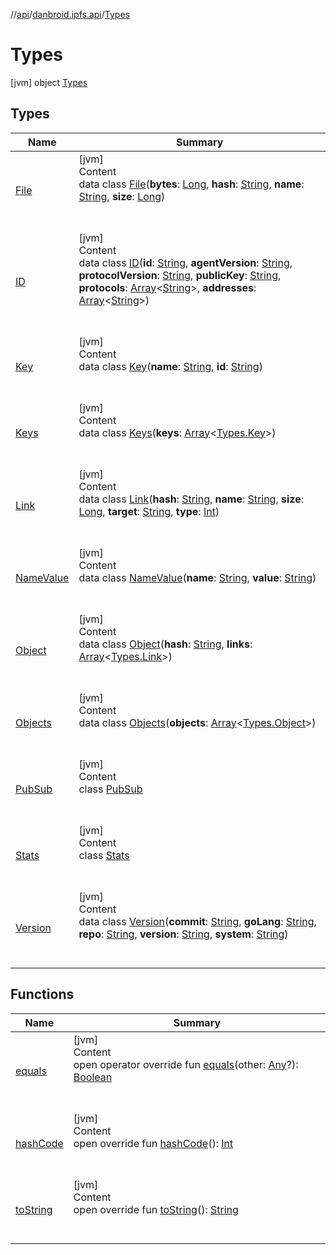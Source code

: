 //[api](../../index.md)/[danbroid.ipfs.api](../index.md)/[Types](index.md)



# Types  
 [jvm] object [Types](index.md)   


## Types  
  
|  Name|  Summary| 
|---|---|
| [File](-file/index.md)| [jvm]  <br>Content  <br>data class [File](-file/index.md)(**bytes**: [Long](https://kotlinlang.org/api/latest/jvm/stdlib/kotlin/-long/index.html), **hash**: [String](https://kotlinlang.org/api/latest/jvm/stdlib/kotlin/-string/index.html), **name**: [String](https://kotlinlang.org/api/latest/jvm/stdlib/kotlin/-string/index.html), **size**: [Long](https://kotlinlang.org/api/latest/jvm/stdlib/kotlin/-long/index.html))  <br><br><br>
| [ID](-i-d/index.md)| [jvm]  <br>Content  <br>data class [ID](-i-d/index.md)(**id**: [String](https://kotlinlang.org/api/latest/jvm/stdlib/kotlin/-string/index.html), **agentVersion**: [String](https://kotlinlang.org/api/latest/jvm/stdlib/kotlin/-string/index.html), **protocolVersion**: [String](https://kotlinlang.org/api/latest/jvm/stdlib/kotlin/-string/index.html), **publicKey**: [String](https://kotlinlang.org/api/latest/jvm/stdlib/kotlin/-string/index.html), **protocols**: [Array](https://kotlinlang.org/api/latest/jvm/stdlib/kotlin/-array/index.html)<[String](https://kotlinlang.org/api/latest/jvm/stdlib/kotlin/-string/index.html)>, **addresses**: [Array](https://kotlinlang.org/api/latest/jvm/stdlib/kotlin/-array/index.html)<[String](https://kotlinlang.org/api/latest/jvm/stdlib/kotlin/-string/index.html)>)  <br><br><br>
| [Key](-key/index.md)| [jvm]  <br>Content  <br>data class [Key](-key/index.md)(**name**: [String](https://kotlinlang.org/api/latest/jvm/stdlib/kotlin/-string/index.html), **id**: [String](https://kotlinlang.org/api/latest/jvm/stdlib/kotlin/-string/index.html))  <br><br><br>
| [Keys](-keys/index.md)| [jvm]  <br>Content  <br>data class [Keys](-keys/index.md)(**keys**: [Array](https://kotlinlang.org/api/latest/jvm/stdlib/kotlin/-array/index.html)<[Types.Key](-key/index.md)>)  <br><br><br>
| [Link](-link/index.md)| [jvm]  <br>Content  <br>data class [Link](-link/index.md)(**hash**: [String](https://kotlinlang.org/api/latest/jvm/stdlib/kotlin/-string/index.html), **name**: [String](https://kotlinlang.org/api/latest/jvm/stdlib/kotlin/-string/index.html), **size**: [Long](https://kotlinlang.org/api/latest/jvm/stdlib/kotlin/-long/index.html), **target**: [String](https://kotlinlang.org/api/latest/jvm/stdlib/kotlin/-string/index.html), **type**: [Int](https://kotlinlang.org/api/latest/jvm/stdlib/kotlin/-int/index.html))  <br><br><br>
| [NameValue](-name-value/index.md)| [jvm]  <br>Content  <br>data class [NameValue](-name-value/index.md)(**name**: [String](https://kotlinlang.org/api/latest/jvm/stdlib/kotlin/-string/index.html), **value**: [String](https://kotlinlang.org/api/latest/jvm/stdlib/kotlin/-string/index.html))  <br><br><br>
| [Object](-object/index.md)| [jvm]  <br>Content  <br>data class [Object](-object/index.md)(**hash**: [String](https://kotlinlang.org/api/latest/jvm/stdlib/kotlin/-string/index.html), **links**: [Array](https://kotlinlang.org/api/latest/jvm/stdlib/kotlin/-array/index.html)<[Types.Link](-link/index.md)>)  <br><br><br>
| [Objects](-objects/index.md)| [jvm]  <br>Content  <br>data class [Objects](-objects/index.md)(**objects**: [Array](https://kotlinlang.org/api/latest/jvm/stdlib/kotlin/-array/index.html)<[Types.Object](-object/index.md)>)  <br><br><br>
| [PubSub](-pub-sub/index.md)| [jvm]  <br>Content  <br>class [PubSub](-pub-sub/index.md)  <br><br><br>
| [Stats](-stats/index.md)| [jvm]  <br>Content  <br>class [Stats](-stats/index.md)  <br><br><br>
| [Version](-version/index.md)| [jvm]  <br>Content  <br>data class [Version](-version/index.md)(**commit**: [String](https://kotlinlang.org/api/latest/jvm/stdlib/kotlin/-string/index.html), **goLang**: [String](https://kotlinlang.org/api/latest/jvm/stdlib/kotlin/-string/index.html), **repo**: [String](https://kotlinlang.org/api/latest/jvm/stdlib/kotlin/-string/index.html), **version**: [String](https://kotlinlang.org/api/latest/jvm/stdlib/kotlin/-string/index.html), **system**: [String](https://kotlinlang.org/api/latest/jvm/stdlib/kotlin/-string/index.html))  <br><br><br>


## Functions  
  
|  Name|  Summary| 
|---|---|
| [equals](-name-value/index.md#kotlin/Any/equals/#kotlin.Any?/PointingToDeclaration/)| [jvm]  <br>Content  <br>open operator override fun [equals](-name-value/index.md#kotlin/Any/equals/#kotlin.Any?/PointingToDeclaration/)(other: [Any](https://kotlinlang.org/api/latest/jvm/stdlib/kotlin/-any/index.html)?): [Boolean](https://kotlinlang.org/api/latest/jvm/stdlib/kotlin/-boolean/index.html)  <br><br><br>
| [hashCode](-name-value/index.md#kotlin/Any/hashCode/#/PointingToDeclaration/)| [jvm]  <br>Content  <br>open override fun [hashCode](-name-value/index.md#kotlin/Any/hashCode/#/PointingToDeclaration/)(): [Int](https://kotlinlang.org/api/latest/jvm/stdlib/kotlin/-int/index.html)  <br><br><br>
| [toString](-name-value/index.md#kotlin/Any/toString/#/PointingToDeclaration/)| [jvm]  <br>Content  <br>open override fun [toString](-name-value/index.md#kotlin/Any/toString/#/PointingToDeclaration/)(): [String](https://kotlinlang.org/api/latest/jvm/stdlib/kotlin/-string/index.html)  <br><br><br>


